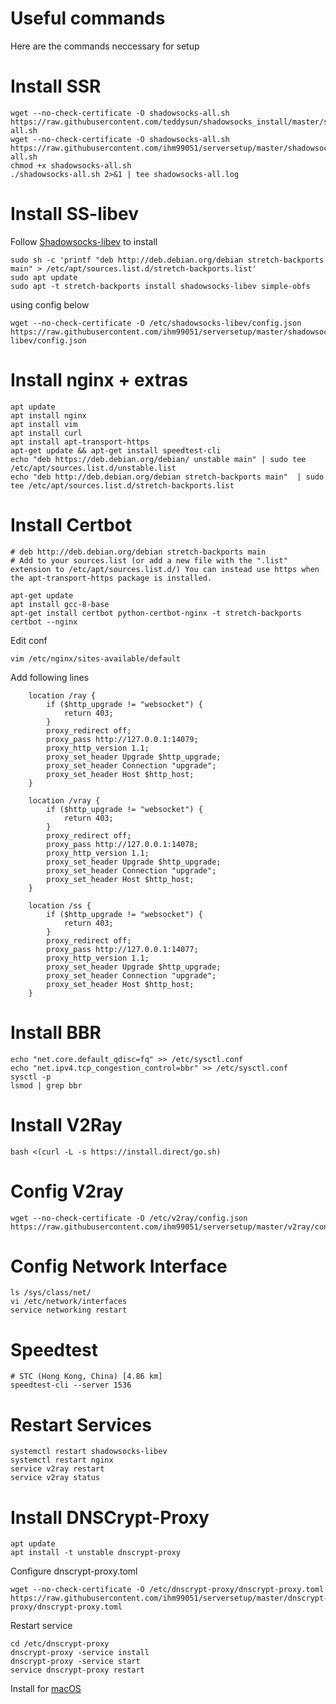 # Useful commands
Here are the commands neccessary for setup

# Install SSR
```
wget --no-check-certificate -O shadowsocks-all.sh https://raw.githubusercontent.com/teddysun/shadowsocks_install/master/shadowsocks-all.sh
wget --no-check-certificate -O shadowsocks-all.sh https://raw.githubusercontent.com/ihm99051/serversetup/master/shadowsocks-all.sh
chmod +x shadowsocks-all.sh
./shadowsocks-all.sh 2>&1 | tee shadowsocks-all.log
```

# Install SS-libev
Follow [Shadowsocks-libev](https://github.com/shadowsocks/shadowsocks-libev) to install
```
sudo sh -c 'printf "deb http://deb.debian.org/debian stretch-backports main" > /etc/apt/sources.list.d/stretch-backports.list'
sudo apt update
sudo apt -t stretch-backports install shadowsocks-libev simple-obfs
```

using config below
```
wget --no-check-certificate -O /etc/shadowsocks-libev/config.json https://raw.githubusercontent.com/ihm99051/serversetup/master/shadowsocks-libev/config.json
```

# Install nginx + extras
```
apt update
apt install nginx
apt install vim
apt install curl
apt install apt-transport-https
apt-get update && apt-get install speedtest-cli
echo "deb https://deb.debian.org/debian/ unstable main" | sudo tee /etc/apt/sources.list.d/unstable.list
echo "deb http://deb.debian.org/debian stretch-backports main"  | sudo tee /etc/apt/sources.list.d/stretch-backports.list
```

# Install Certbot
```
# deb http://deb.debian.org/debian stretch-backports main
# Add to your sources.list (or add a new file with the ".list" extension to /etc/apt/sources.list.d/) You can instead use https when the apt-transport-https package is installed.

apt-get update
apt install gcc-8-base
apt-get install certbot python-certbot-nginx -t stretch-backports
certbot --nginx
```

Edit conf
```
vim /etc/nginx/sites-available/default
```
Add following lines
```
	location /ray {
		if ($http_upgrade != "websocket") {
			return 403;
		}
		proxy_redirect off;
  		proxy_pass http://127.0.0.1:14079;
  		proxy_http_version 1.1;
  		proxy_set_header Upgrade $http_upgrade;
		proxy_set_header Connection "upgrade";
		proxy_set_header Host $http_host;
	}

	location /vray {
		if ($http_upgrade != "websocket") {
			return 403;
		}
		proxy_redirect off;
  		proxy_pass http://127.0.0.1:14078;
  		proxy_http_version 1.1;
  		proxy_set_header Upgrade $http_upgrade;
		proxy_set_header Connection "upgrade";
		proxy_set_header Host $http_host;
	}

	location /ss {
		if ($http_upgrade != "websocket") {
			return 403;
		}
		proxy_redirect off;
		proxy_pass http://127.0.0.1:14077;
		proxy_http_version 1.1;
		proxy_set_header Upgrade $http_upgrade;
		proxy_set_header Connection "upgrade";
		proxy_set_header Host $http_host;
	}
```

# Install BBR
```
echo "net.core.default_qdisc=fq" >> /etc/sysctl.conf
echo "net.ipv4.tcp_congestion_control=bbr" >> /etc/sysctl.conf
sysctl -p
lsmod | grep bbr
```

# Install V2Ray
```
bash <(curl -L -s https://install.direct/go.sh)
```

# Config V2ray
```
wget --no-check-certificate -O /etc/v2ray/config.json https://raw.githubusercontent.com/ihm99051/serversetup/master/v2ray/config.json
```

# Config Network Interface
```
ls /sys/class/net/
vi /etc/network/interfaces
service networking restart
```

# Speedtest
```
# STC (Hong Kong, China) [4.86 km]
speedtest-cli --server 1536
```

# Restart Services
```
systemctl restart shadowsocks-libev
systemctl restart nginx
service v2ray restart
service v2ray status
```

# Install DNSCrypt-Proxy
```
apt update
apt install -t unstable dnscrypt-proxy
```
Configure dnscrypt-proxy.toml
```
wget --no-check-certificate -O /etc/dnscrypt-proxy/dnscrypt-proxy.toml https://raw.githubusercontent.com/ihm99051/serversetup/master/dnscrypt-proxy/dnscrypt-proxy.toml
```
Restart service
```
cd /etc/dnscrypt-proxy
dnscrypt-proxy -service install
dnscrypt-proxy -service start
service dnscrypt-proxy restart
```
Install for [macOS](https://github.com/jedisct1/dnscrypt-proxy/wiki/Installation-macOS)
